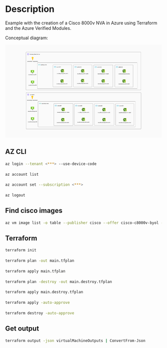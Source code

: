 # Description

Example with the creation of a Cisco 8000v NVA in Azure using Terraform and the Azure Verified Modules.

Conceptual diagram:

<div align="center">
  <img src="https://github.com/ptsouk/cisco_8k/blob/df68a7582bb9a3b8b035ecfbe8d7733e27d58d9c/Brainboard%20-%20Cisco8k.png?raw=true"
  width="600" height="300"/>
</div>

## AZ CLI

```bash
az login --tenant <***> --use-device-code

az account list

az account set --subscription <***>

az logout
```

## Find cisco images

```bash
az vm image list -o table --publisher cisco --offer cisco-c8000v-byol --all
```

## Terraform

```bash
terraform init

terraform plan -out main.tfplan

terraform apply main.tfplan

terraform plan -destroy -out main.destroy.tfplan

terraform apply main.destroy.tfplan

terraform apply -auto-approve

terraform destroy -auto-approve
```

## Get output

```bash
terraform output -json virtualMachineOutputs | ConvertFrom-Json
```
